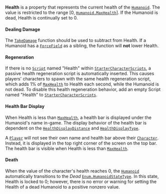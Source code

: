 **Health** is a property that represents the current health of the
[`Humanoid`](https://create.roblox.com/docs/reference/engine/classes/Humanoid). The value is restricted to the range [0,
[`Humanoid.MaxHealth`](https://create.roblox.com/docs/reference/engine/classes/Humanoid#MaxHealth)]. If the Humanoid is dead, Health is
continually set to 0.
#### Dealing Damage

The [`TakeDamage`](https://create.roblox.com/docs/reference/engine/classes/Humanoid#TakeDamage) function should be used to
subtract from Health. If a Humanoid has a [`ForceField`](https://create.roblox.com/docs/reference/engine/classes/ForceField) as a sibling,
the function will **not** lower Health.
#### Regeneration

If there is no [`Script`](https://create.roblox.com/docs/reference/engine/classes/Script) named "Health" within
[`StarterCharacterScripts`](https://create.roblox.com/docs/reference/engine/classes/StarterCharacterScripts), a passive health regeneration script is
automatically inserted. This causes players' characters to spawn with the
same health regeneration script, which adds 1% of
[`MaxHealth`](https://create.roblox.com/docs/reference/engine/classes/Humanoid#MaxHealth) to Health each second, while the
Humanoid is not dead. To disable this health regeneration behavior, add an
empty Script named "Health" to [`StarterCharacterScripts`](https://create.roblox.com/docs/reference/engine/classes/StarterCharacterScripts).
#### Health Bar Display

When Health is less than [`MaxHealth`](https://create.roblox.com/docs/reference/engine/classes/Humanoid#MaxHealth), a health
bar is displayed under the Humanoid's name in-game. The display behavior
of the health bar is dependent on the
[`HealthDisplayDistance`](https://create.roblox.com/docs/reference/engine/classes/Humanoid#HealthDisplayDistance) and
[`HealthDisplayType`](https://create.roblox.com/docs/reference/engine/classes/Humanoid#HealthDisplayType).

A [`Player`](https://create.roblox.com/docs/reference/engine/classes/Player) will not see their own name and health bar above their
[`Character`](https://create.roblox.com/docs/reference/engine/classes/Player#Character). Instead, it is displayed in the top
right corner of the screen on the top bar. The health bar is visible when
Health is less than [`MaxHealth`](https://create.roblox.com/docs/reference/engine/classes/Humanoid#MaxHealth).
#### Death

When the value of the character's health reaches 0, the [`Humanoid`](https://create.roblox.com/docs/reference/engine/classes/Humanoid)
automatically transitions to the *Dead* [`Enum.HumanoidStateType`](https://create.roblox.com/docs/reference/engine/enums/HumanoidStateType). In this
state, Health is locked to 0; however, there is no error or warning for
setting the Health of a dead Humanoid to a positive nonzero value.